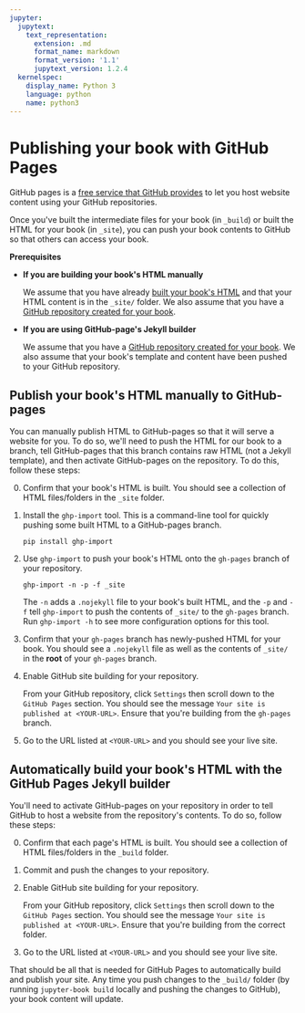 ```yaml
---
jupyter:
  jupytext:
    text_representation:
      extension: .md
      format_name: markdown
      format_version: '1.1'
      jupytext_version: 1.2.4
  kernelspec:
    display_name: Python 3
    language: python
    name: python3
---
```


# Publishing your book with GitHub Pages


GitHub pages is a [free service that GitHub provides](https://pages.github.com/) to let you host website content
using your GitHub repositories.

Once you've built the intermediate files for your book (in `_build`) or built the HTML
for your book (in `_site`), you can push your book contents to GitHub so that
others can access your book.

**Prerequisites**

* **If you are building your book's HTML manually**
  
  We assume that you have already [built your book's HTML](book-html.html) and that
  your HTML content is in the `_site/` folder. We also assume that you have a
  [GitHub repository created for your book](../03_build.html#Create-an-online-repository-for-your-book).
* **If you are using GitHub-page's Jekyll builder**

  We assume that you have a
  [GitHub repository created for your book](../03_build.html#Create-an-online-repository-for-your-book).
  We also assume that your book's template and content have been pushed to
  your GitHub repository. 

## Publish your book's HTML manually to GitHub-pages

You can manually publish HTML to GitHub-pages so that it will serve a website
for you. To do so, we'll need to push the HTML for our book to a branch, tell GitHub-pages
that this branch contains raw HTML (not a Jekyll template), and then activate
GitHub-pages on the repository. To do this, follow these steps:

0. Confirm that your book's HTML is built. You should see a
   collection of HTML files/folders in the `_site` folder.
1. Install the `ghp-import` tool. This is a command-line tool for
   quickly pushing some built HTML to a GitHub-pages branch.
   
   ```
   pip install ghp-import
   ```
2. Use `ghp-import` to push your book's HTML onto the `gh-pages` branch of your repository.

   ```
   ghp-import -n -p -f _site
   ```
   
   The `-n` adds a `.nojekyll` file to your book's built HTML, and the `-p` and `-f` tell
   `ghp-import` to push the contents of `_site/` to the `gh-pages` branch. Run `ghp-import -h`
   to see more configuration options for this tool.
3. Confirm that your `gh-pages` branch has newly-pushed HTML for your book. You should see
   a `.nojekyll` file as well as the contents of `_site/` in the **root** of your `gh-pages` branch.
4. Enable GitHub site building for your repository.

   From your GitHub repository, click `Settings` then scroll down to the
   `GitHub Pages` section. You should see the message `Your site is published at <YOUR-URL>`.
   Ensure that you're building from the `gh-pages` branch.

5. Go to the URL listed at `<YOUR-URL>` and you should see your live site.

## Automatically build your book's HTML with the GitHub Pages Jekyll builder

You'll need to activate GitHub-pages on your repository in order to tell GitHub
to host a website from the repository's contents.
To do so, follow these steps:

0. Confirm that each page's HTML is built. You should see a
   collection of HTML files/folders in the `_build` folder.
1. Commit and push the changes to your repository.
2. Enable GitHub site building for your repository.

   From your GitHub repository, click `Settings` then scroll down to the
   `GitHub Pages` section. You should see the message `Your site is published at <YOUR-URL>`.
   Ensure that you're building from the correct folder.

3. Go to the URL listed at `<YOUR-URL>` and you should see your live site.

That should be all that is needed for GitHub Pages to automatically build
and publish your site. Any time you push changes to the `_build/` folder
(by running `jupyter-book build` locally and pushing the changes to GitHub),
your book content will update.
